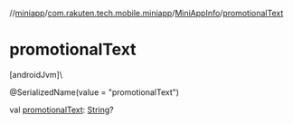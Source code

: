 //[miniapp](../../../index.md)/[com.rakuten.tech.mobile.miniapp](../index.md)/[MiniAppInfo](index.md)/[promotionalText](promotional-text.md)

# promotionalText

[androidJvm]\

@SerializedName(value = "promotionalText")

val [promotionalText](promotional-text.md): [String](https://kotlinlang.org/api/latest/jvm/stdlib/kotlin/-string/index.html)?
